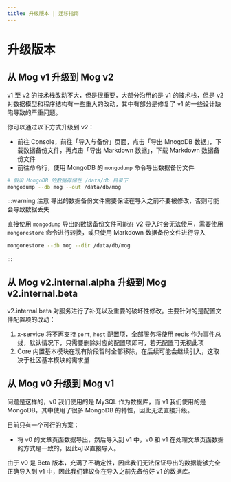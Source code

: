 ```yaml
---
title: 升级版本 | 迁移指南
---
```


# 升级版本

## 从 Mog v1 升级到 Mog v2

v1 至 v2 的技术栈改动不大，但是很重要，大部分沿用的是 v1 的技术栈，但是 v2 对数据模型和程序结构有一些重大的改动，其中有部分是修复了 v1 的一些设计缺陷导致的严重问题。

你可以通过以下方式升级到 v2：

- 前往 Console，前往「导入与备份」页面，点击「导出 MnogoDB 数据」，下载数据备份文件，再点击「导出 Markdown 数据」，下载 Markdown 数据备份文件
- 前往命令行，使用 MongoDB 的 `mongodump` 命令导出数据备份文件

```bash
# 假设 MongoDB 的数据存储在 /data/db 目录下
mongodump --db mog --out /data/db/mog
```

:::warning 注意
导出的数据备份文件需要保证在导入之前不要被修改，否则可能会导致数据丢失

直接使用 `mongodump` 导出的数据备份文件可能在 v2 导入时会无法使用，需要使用 `mongorestore` 命令进行转换，或只使用 Markdown 数据备份文件进行导入

```bash
mongorestore --db mog --dir /data/db/mog
```
:::

## 从 Mog v2.internal.alpha 升级到 Mog v2.internal.beta

v2.internal.beta 对服务进行了补充以及重要的破坏性修改。主要针对的是配置文件配置项的改动：

1.  x-service 将不再支持 `port`, `host` 配置项，全部服务将使用 redis 作为事件总线，默认情况下，只需要删除对应的配置项即可，若无配置可无视此项
2. Core 内置基本模块在现有阶段暂时全部移除，在后续可能会继续引入，这取决于社区基本模块的需求量

## 从 Mog v0 升级到 Mog v1

问题是这样的，v0 我们使用的是 MySQL 作为数据库，而 v1 我们使用的是 MongoDB，其中使用了很多 MongoDB 的特性，因此无法直接升级。

目前只有一个可行的方案：

- 将 v0 的文章页面数据导出，然后导入到 v1 中，v0 和 v1 在处理文章页面数据的方式是一致的，因此可以直接导入。

由于 v0 是 Beta 版本，充满了不确定性，因此我们无法保证导出的数据能够完全正确导入到 v1 中，因此我们建议你在导入之前先备份好 v1 的数据库。